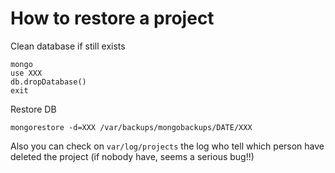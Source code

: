 # How to restore a project 

Clean database if still exists
```
mongo
use XXX
db.dropDatabase()
exit
```

Restore DB
```
mongorestore -d=XXX /var/backups/mongobackups/DATE/XXX
```

Also you can check on `var/log/projects` the log who tell which person have deleted the project (if nobody have, seems a serious bug!!)